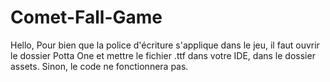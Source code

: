 # Comet-Fall-Game
Hello,
Pour bien que la police d'écriture s'applique dans le jeu, il faut ouvrir le dossier Potta One et mettre le fichier .ttf dans votre IDE, dans le dossier assets. Sinon, le code ne fonctionnera pas. 
